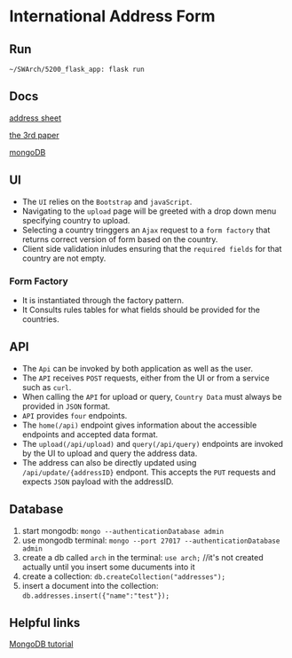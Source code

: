# International Address Form

## Run
`~/SWArch/5200_flask_app: flask run`

## Docs
[address sheet](https://docs.google.com/spreadsheets/d/1xICn3orrbPI6uKnEBG2G12yB0st0GDQ7WzzVTKFiuEw/edit#gid=0)

[the 3rd paper](https://docs.google.com/document/d/1Y2ppWUZipnUZcrbwpIJknaRZC5otsBlZKqsKTe8RTR0/edit)

[mongoDB](https://cloud.mongodb.com/v2/5e489c3e79358e377c805caa#clusters)

## UI
* The `UI` relies on the `Bootstrap` and `javaScript`.
* Navigating to the `upload` page will be greeted with a drop down menu specifying country to upload.
* Selecting a country tringgers an `Ajax` request to a `form factory` that returns correct version of form based on the country.
* Client side validation inludes ensuring that the `required fields` for that country are not empty.

### Form Factory
* It is instantiated through the factory pattern.
* It Consults rules tables for what fields should be provided for the countries.

## API
* The `Api` can be invoked by both application as well as the user.
* The `API` receives `POST` requests, either from the UI or from a service such as `curl`.
* When calling the `API` for upload or query, `Country Data` must always be provided in `JSON`     format.
* `API` provides `four` endpoints.
* The `home(/api)` endpoint gives information about the accessible endpoints and accepted data format.
* The `upload(/api/upload)` and `query(/api/query)` endpoints are invoked by the UI to upload and query the address data.
* The address can also be directly updated using `/api/update/{addressID}` endpont. This accepts the `PUT` requests and expects `JSON` payload with the addressID.  

## Database
1. start mongodb: `mongo --authenticationDatabase admin`
2. use mongodb terminal: `mongo --port 27017 --authenticationDatabase admin`
3. create a db called `arch` in the terminal: `use arch;` //it's not created actually until you insert some ducuments into it
4. create a collection: `db.createCollection("addresses");`
4. insert a document into the collection: `db.addresses.insert({"name":"test"});`

## Helpful links

[MongoDB tutorial](https://www.tutorialspoint.com/mongodb/)
